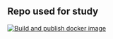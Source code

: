 ## Repo used for study


[![Build and publish docker image](https://github.com/tiago970/app-test/actions/workflows/build-base-image.yaml/badge.svg?branch=main)](https://github.com/tiago970/app-test/actions/workflows/build-base-image.yaml)